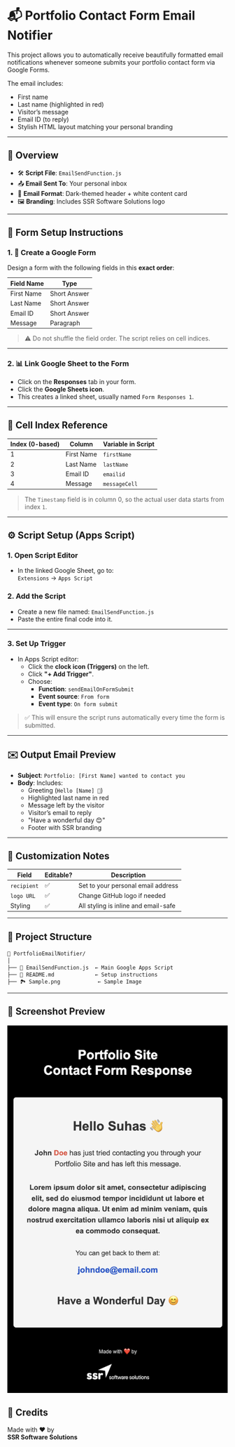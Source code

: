# 📬 Portfolio Contact Form Email Notifier

This project allows you to automatically receive beautifully formatted email notifications whenever someone submits your portfolio contact form via Google Forms.

The email includes:
- First name
- Last name (highlighted in red)
- Visitor’s message
- Email ID (to reply)
- Stylish HTML layout matching your personal branding

---

## 🧠 Overview

- 🛠️ **Script File**: `EmailSendFunction.js`
- 📤 **Email Sent To**: Your personal inbox
- 💌 **Email Format**: Dark-themed header + white content card
- 🖼️ **Branding**: Includes SSR Software Solutions logo

---

## 📝 Form Setup Instructions

### 1. 🧾 Create a Google Form
Design a form with the following fields in this **exact order**:

| Field Name   | Type         |
|--------------|--------------|
| First Name   | Short Answer |
| Last Name    | Short Answer |
| Email ID     | Short Answer |
| Message      | Paragraph    |

> ⚠️ Do not shuffle the field order. The script relies on cell indices.

---

### 2. 📊 Link Google Sheet to the Form
- Click on the **Responses** tab in your form.
- Click the **Google Sheets icon**.
- This creates a linked sheet, usually named `Form Responses 1`.

---

## 🔑 Cell Index Reference

| Index (0-based) | Column     | Variable in Script |
|------------------|------------|--------------------|
| 1                | First Name | `firstName`        |
| 2                | Last Name  | `lastName`         |
| 3                | Email ID   | `emailid`          |
| 4                | Message    | `messageCell`      |

> The `Timestamp` field is in column 0, so the actual user data starts from index `1`.

---

## ⚙️ Script Setup (Apps Script)

### 1. Open Script Editor
- In the linked Google Sheet, go to:  
  `Extensions` → `Apps Script`

### 2. Add the Script
- Create a new file named: `EmailSendFunction.js`
- Paste the entire final code into it.

---

### 3. Set Up Trigger

- In Apps Script editor:
  - Click the **clock icon (Triggers)** on the left.
  - Click **"+ Add Trigger"**.
  - Choose:
    - **Function**: `sendEmailOnFormSubmit`
    - **Event source**: `From form`
    - **Event type**: `On form submit`

> ✅ This will ensure the script runs automatically every time the form is submitted.

---

## ✉️ Output Email Preview

- **Subject**: `Portfolio: [First Name] wanted to contact you`
- **Body**: Includes:
  - Greeting (`Hello [Name] 👋`)
  - Highlighted last name in red
  - Message left by the visitor
  - Visitor’s email to reply
  - "Have a wonderful day 😊"
  - Footer with SSR branding

---

## 🧪 Customization Notes

| Field         | Editable? | Description                          |
|---------------|-----------|--------------------------------------|
| `recipient`   | ✅         | Set to your personal email address   |
| `logo URL`    | ✅         | Change GitHub logo if needed         |
| Styling       | ✅         | All styling is inline and email-safe |

---

## 💼 Project Structure

```plaintext
📁 PortfolioEmailNotifier/
│
├── 📄 EmailSendFunction.js  ← Main Google Apps Script
├── 📄 README.md             ← Setup instructions
├── 🏞️ Sample.png            ← Sample Image
```

---

## 📸 Screenshot Preview

<p align="center">
  <img src="https://raw.githubusercontent.com/SuhasReddy651/Google-Form-Updates/main/Sample.png" alt="Email Preview" />
</p>

## 🙌 Credits

Made with ❤️ by  
**SSR Software Solutions**
